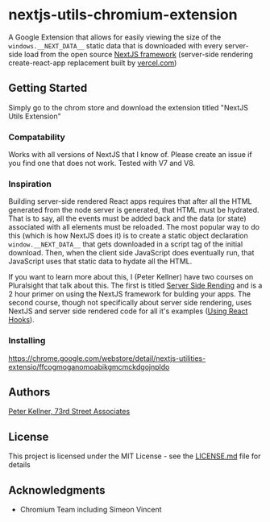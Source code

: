 # nextjs-utils-chromium-extension


A Google Extension that allows for easily viewing the size of the `windows.__NEXT_DATA__` static data that is downloaded with every server-side load from the open source <a href="https://nextjs.org/" target="_blank">NextJS framework</a> (server-side rendering create-react-app replacement built by <a href="https://vercel.com/" target="_blank">vercel.com</a>)

## Getting Started

Simply go to the chrom store and download the extension titled "NextJS Utils Extension"

### Compatability
Works with all versions of NextJS that I know of. Please create an issue if you find one that does not work.  Tested with V7 and V8.

### Inspiration

Building server-side rendered React apps requires that after all the HTML generated from the node server is generated, that HTML must be hydrated.  That is to say, all the events must be added back and the data (or state) associated with all elements must be reloaded. The most popular way to do this (which is how NextJS does it) is to create a static object declaration `window.__NEXT_DATA__` that gets downloaded in a script tag of the initial download.  Then, when the client side JavaScript does eventually run, that JavaScript uses that static data to hydate all the HTML.

If you want to learn more about this, I (Peter Kellner) have two courses on Pluralsight that talk about this. The first is titled <a href="https://www.pluralsight.com/courses/building-server-side-rendered-react-apps-beginners" target="_blank">Server Side Rending</a> and is a 2 hour primer on using the NextJS framework for bulding your apps.  The second course, though not specifically about server side rendering, uses NextJS and server side rendered code for all it's examples (<a href="https://www.pluralsight.com/courses/using-react-hooks" target="_blank">Using React Hooks</a>).



### Installing

https://chrome.google.com/webstore/detail/nextjs-utilities-extensio/ffcogmoganomoabikgmcmckdgojnpldo

## Authors

<a href="http://peterkellner.net" target="_blank">Peter Kellner, 73rd Street Associates</a>


## License

This project is licensed under the MIT License - see the [LICENSE.md](LICENSE.md) file for details

## Acknowledgments

* Chromium Team including Simeon Vincent




